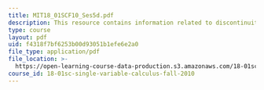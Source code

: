 ```yaml
---
title: MIT18_01SCF10_Ses5d.pdf
description: This resource contains information related to discontinuity.
type: course
layout: pdf
uid: f4318f7bf6253b00d93051b1efe6e2a0
file_type: application/pdf
file_location: >-
  https://open-learning-course-data-production.s3.amazonaws.com/18-01sc-single-variable-calculus-fall-2010/f4318f7bf6253b00d93051b1efe6e2a0_MIT18_01SCF10_Ses5d.pdf
course_id: 18-01sc-single-variable-calculus-fall-2010
---
```

